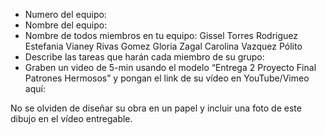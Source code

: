 - Numero del equipo:
- Nombre del equipo:
- Nombre de todos miembros en tu equipo:
Gissel Torres Rodriguez
Estefania Vianey Rivas Gomez
Gloria Zagal
Carolina Vazquez Pólito
- Describe las tareas que harán cada miembro de su grupo:
- Graben un video de 5-min usando el modelo “Entrega 2 Proyecto Final Patrones Hermosos” y pongan el link de su vídeo en YouTube/Vimeo aquí:

No se olviden de diseñar su obra en un papel y incluir una foto de este dibujo en el vídeo entregable.
